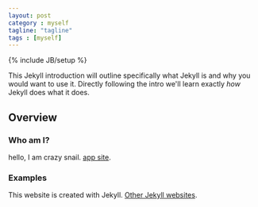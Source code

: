 ```yaml
---
layout: post
category : myself
tagline: "tagline"
tags : [myself]
---
```

{% include JB/setup %}

This Jekyll introduction will outline specifically  what Jekyll is and why you would want to use it.
Directly following the intro we'll learn exactly _how_ Jekyll does what it does.

## Overview

### Who am I?

hello, I am crazy snail. [app site](http://www.wnkkp.com).

### Examples

This website is created with Jekyll. [Other Jekyll websites](https://github.com/mojombo/jekyll/wiki/Sites).

